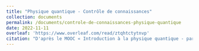 ```yaml
---
title: "Physique quantique - Contrôle de connaissances"
collection: documents
permalink: /documents/controle-de-connaissances-physique-quantique
date: 2022-11-11
overleaf: 'https://www.overleaf.com/read/ztqhtctytnvp'
citation: "D'après le MOOC « Introduction à la physique quantique - partie 1 » de l'Institut polytechnique de Paris"
---
```

    